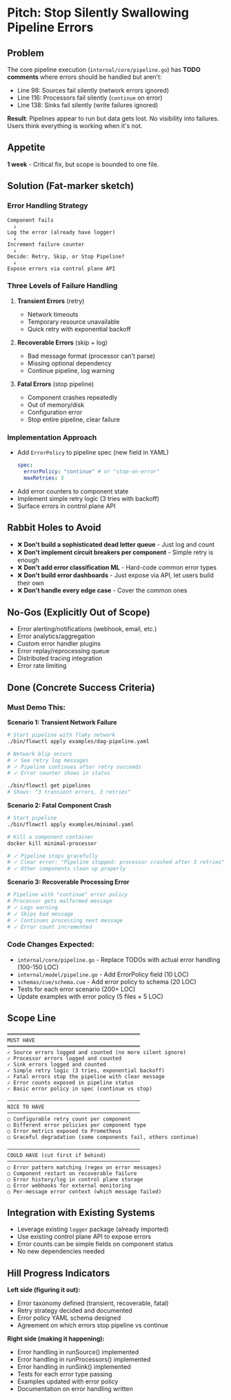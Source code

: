 # Pitch: Stop Silently Swallowing Pipeline Errors

## Problem
The core pipeline execution (`internal/core/pipeline.go`) has **TODO comments** where errors should be handled but aren't:
- Line 98: Sources fail silently (network errors ignored)
- Line 116: Processors fail silently (`continue` on error)
- Line 138: Sinks fail silently (write failures ignored)

**Result**: Pipelines appear to run but data gets lost. No visibility into failures. Users think everything is working when it's not.

## Appetite
**1 week** - Critical fix, but scope is bounded to one file.

## Solution (Fat-marker sketch)

### Error Handling Strategy
```
Component fails
  ↓
Log the error (already have logger)
  ↓
Increment failure counter
  ↓
Decide: Retry, Skip, or Stop Pipeline?
  ↓
Expose errors via control plane API
```

### Three Levels of Failure Handling

1. **Transient Errors** (retry)
   - Network timeouts
   - Temporary resource unavailable
   - Quick retry with exponential backoff

2. **Recoverable Errors** (skip + log)
   - Bad message format (processor can't parse)
   - Missing optional dependency
   - Continue pipeline, log warning

3. **Fatal Errors** (stop pipeline)
   - Component crashes repeatedly
   - Out of memory/disk
   - Configuration error
   - Stop entire pipeline, clear failure

### Implementation Approach
- Add `ErrorPolicy` to pipeline spec (new field in YAML)
  ```yaml
  spec:
    errorPolicy: "continue" # or "stop-on-error"
    maxRetries: 3
  ```
- Add error counters to component state
- Implement simple retry logic (3 tries with backoff)
- Surface errors in control plane API

## Rabbit Holes to Avoid
- ❌ **Don't build a sophisticated dead letter queue** - Just log and count
- ❌ **Don't implement circuit breakers per component** - Simple retry is enough
- ❌ **Don't add error classification ML** - Hard-code common error types
- ❌ **Don't build error dashboards** - Just expose via API, let users build their own
- ❌ **Don't handle every edge case** - Cover the common ones

## No-Gos (Explicitly Out of Scope)
- Error alerting/notifications (webhook, email, etc.)
- Error analytics/aggregation
- Custom error handler plugins
- Error replay/reprocessing queue
- Distributed tracing integration
- Error rate limiting

## Done (Concrete Success Criteria)

### Must Demo This:

**Scenario 1: Transient Network Failure**
```bash
# Start pipeline with flaky network
./bin/flowctl apply examples/dag-pipeline.yaml

# Network blip occurs
# ✓ See retry log messages
# ✓ Pipeline continues after retry succeeds
# ✓ Error counter shows in status

./bin/flowctl get pipelines
# Shows: "3 transient errors, 3 retries"
```

**Scenario 2: Fatal Component Crash**
```bash
# Start pipeline
./bin/flowctl apply examples/minimal.yaml

# Kill a component container
docker kill minimal-processor

# ✓ Pipeline stops gracefully
# ✓ Clear error: "Pipeline stopped: processor crashed after 3 retries"
# ✓ Other components clean up properly
```

**Scenario 3: Recoverable Processing Error**
```bash
# Pipeline with "continue" error policy
# Processor gets malformed message
# ✓ Logs warning
# ✓ Skips bad message
# ✓ Continues processing next message
# ✓ Error count incremented
```

### Code Changes Expected:
- `internal/core/pipeline.go` - Replace TODOs with actual error handling (100-150 LOC)
- `internal/model/pipeline.go` - Add ErrorPolicy field (10 LOC)
- `schemas/cue/schema.cue` - Add error policy to schema (20 LOC)
- Tests for each error scenario (200+ LOC)
- Update examples with error policy (5 files × 5 LOC)

## Scope Line

```
═══════════════════════════════════════════
MUST HAVE
═══════════════════════════════════════════
✓ Source errors logged and counted (no more silent ignore)
✓ Processor errors logged and counted
✓ Sink errors logged and counted
✓ Simple retry logic (3 tries, exponential backoff)
✓ Fatal errors stop the pipeline with clear message
✓ Error counts exposed in pipeline status
✓ Basic error policy in spec (continue vs stop)

───────────────────────────────────────────
NICE TO HAVE
───────────────────────────────────────────
○ Configurable retry count per component
○ Different error policies per component type
○ Error metrics exposed to Prometheus
○ Graceful degradation (some components fail, others continue)

───────────────────────────────────────────
COULD HAVE (cut first if behind)
───────────────────────────────────────────
○ Error pattern matching (regex on error messages)
○ Component restart on recoverable failure
○ Error history/log in control plane storage
○ Error webhooks for external monitoring
○ Per-message error context (which message failed)
```

## Integration with Existing Systems
- Leverage existing `logger` package (already imported)
- Use existing control plane API to expose errors
- Error counts can be simple fields on component status
- No new dependencies needed

## Hill Progress Indicators

**Left side (figuring it out):**
- Error taxonomy defined (transient, recoverable, fatal)
- Retry strategy decided and documented
- Error policy YAML schema designed
- Agreement on which errors stop pipeline vs continue

**Right side (making it happening):**
- Error handling in runSource() implemented
- Error handling in runProcessors() implemented
- Error handling in runSink() implemented
- Tests for each error type passing
- Examples updated with error policy
- Documentation on error handling written
